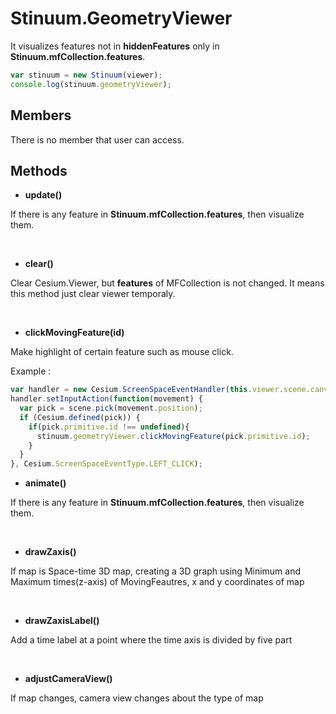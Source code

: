 # Stinuum.GeometryViewer

It visualizes features not in __hiddenFeatures__ only in __Stinuum.mfCollection.features__.

```js
var stinuum = new Stinuum(viewer);
console.log(stinuum.geometryViewer);
```

## Members

There is no member that user can access.

## Methods

* __update()__

If there is any feature in __Stinuum.mfCollection.features__, then visualize them.

&nbsp;

* __clear()__

Clear Cesium.Viewer, but __features__ of MFCollection is not changed. It means this method just clear viewer temporaly.

&nbsp;

* __clickMovingFeature(id)__

Make highlight of certain feature such as mouse click.

Example :

```js
var handler = new Cesium.ScreenSpaceEventHandler(this.viewer.scene.canvas);
handler.setInputAction(function(movement) {
  var pick = scene.pick(movement.position);
  if (Cesium.defined(pick)) {
    if(pick.primitive.id !== undefined){
      stinuum.geometryViewer.clickMovingFeature(pick.primitive.id);
    }
  }
}, Cesium.ScreenSpaceEventType.LEFT_CLICK);
```
* __animate()__

If there is any feature in __Stinuum.mfCollection.features__, then visualize them.


&nbsp;

* __drawZaxis()__

If map is Space-time 3D map, creating a 3D graph using Minimum and Maximum times(z-axis) of MovingFeautres, x and y coordinates of map

&nbsp;

* __drawZaxisLabel()__

Add a time label at a point where the time axis is divided by five part

&nbsp;

* __adjustCameraView()__

If map changes, camera view changes about the type of map

&nbsp;

